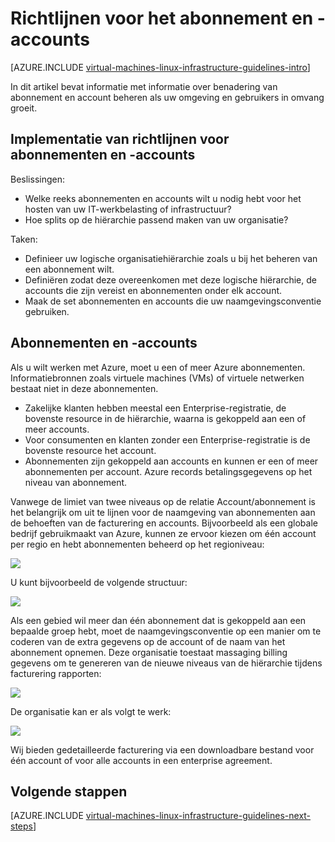 <properties
    pageTitle="Abonnement en Accounts richtlijnen | Microsoft Azure"
    description="Meer informatie over de belangrijkste ontwerpen en implementeren richtlijnen voor abonnementen en -accounts op Azure."
    documentationCenter=""
    services="virtual-machines-linux"
    authors="iainfoulds"
    manager="timlt"
    editor=""
    tags="azure-resource-manager"/>

<tags
    ms.service="virtual-machines-linux"
    ms.workload="infrastructure-services"
    ms.tgt_pltfrm="vm-linux"
    ms.devlang="na"
    ms.topic="article"
    ms.date="09/08/2016"
    ms.author="iainfou"/>

# <a name="subscription-and-accounts-guidelines"></a>Richtlijnen voor het abonnement en -accounts

[AZURE.INCLUDE [virtual-machines-linux-infrastructure-guidelines-intro](../../includes/virtual-machines-linux-infrastructure-guidelines-intro.md)] 

In dit artikel bevat informatie met informatie over benadering van abonnement en account beheren als uw omgeving en gebruikers in omvang groeit.


## <a name="implementation-guidelines-for-subscriptions-and-accounts"></a>Implementatie van richtlijnen voor abonnementen en -accounts

Beslissingen:

- Welke reeks abonnementen en accounts wilt u nodig hebt voor het hosten van uw IT-werkbelasting of infrastructuur?
- Hoe splits op de hiërarchie passend maken van uw organisatie?

Taken:

- Definieer uw logische organisatiehiërarchie zoals u bij het beheren van een abonnement wilt.
- Definiëren zodat deze overeenkomen met deze logische hiërarchie, de accounts die zijn vereist en abonnementen onder elk account.
- Maak de set abonnementen en accounts die uw naamgevingsconventie gebruiken.


## <a name="subscriptions-and-accounts"></a>Abonnementen en -accounts

Als u wilt werken met Azure, moet u een of meer Azure abonnementen. Informatiebronnen zoals virtuele machines (VMs) of virtuele netwerken bestaat niet in deze abonnementen.

- Zakelijke klanten hebben meestal een Enterprise-registratie, de bovenste resource in de hiërarchie, waarna is gekoppeld aan een of meer accounts.
- Voor consumenten en klanten zonder een Enterprise-registratie is de bovenste resource het account.
- Abonnementen zijn gekoppeld aan accounts en kunnen er een of meer abonnementen per account. Azure records betalingsgegevens op het niveau van abonnement.

Vanwege de limiet van twee niveaus op de relatie Account/abonnement is het belangrijk om uit te lijnen voor de naamgeving van abonnementen aan de behoeften van de facturering en accounts. Bijvoorbeeld als een globale bedrijf gebruikmaakt van Azure, kunnen ze ervoor kiezen om één account per regio en hebt abonnementen beheerd op het regioniveau:

![](./media/virtual-machines-common-infrastructure-service-guidelines/sub01.png)

U kunt bijvoorbeeld de volgende structuur:

![](./media/virtual-machines-common-infrastructure-service-guidelines/sub02.png)

Als een gebied wil meer dan één abonnement dat is gekoppeld aan een bepaalde groep hebt, moet de naamgevingsconventie op een manier om te coderen van de extra gegevens op de account of de naam van het abonnement opnemen. Deze organisatie toestaat massaging billing gegevens om te genereren van de nieuwe niveaus van de hiërarchie tijdens facturering rapporten:

![](./media/virtual-machines-common-infrastructure-service-guidelines/sub03.png)

De organisatie kan er als volgt te werk:

![](./media/virtual-machines-common-infrastructure-service-guidelines/sub04.png)

Wij bieden gedetailleerde facturering via een downloadbare bestand voor één account of voor alle accounts in een enterprise agreement.


## <a name="next-steps"></a>Volgende stappen

[AZURE.INCLUDE [virtual-machines-linux-infrastructure-guidelines-next-steps](../../includes/virtual-machines-linux-infrastructure-guidelines-next-steps.md)] 
